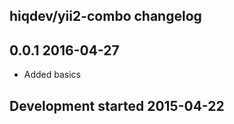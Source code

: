 hiqdev/yii2-combo changelog
---------------------------

## 0.0.1 2016-04-27

- Added basics

## Development started 2015-04-22

